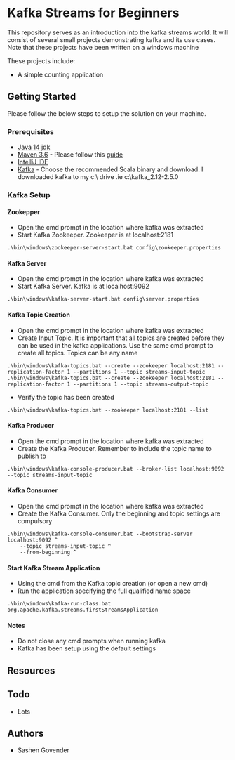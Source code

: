 # Kafka Streams for Beginners

This repository serves as an introduction into the kafka streams world. It will consist of several small projects demonstrating kafka and its use cases. Note that these projects have been written on a windows machine

These projects include:
* A simple counting application

## Getting Started
Please follow the below steps to setup the solution on your machine. 

### Prerequisites
* [Java 14 jdk](https://www.oracle.com/java/technologies/javase-jdk14-downloads.html)
* [Maven 3.6](https://maven.apache.org/install.html) - Please follow this [guide](https://howtodoinjava.com/maven/how-to-install-maven-on-windows/)
* [IntelliJ IDE](https://www.jetbrains.com/idea/download/#section=windows)
* [Kafka](https://kafka.apache.org/downloads) - Choose the recommended Scala binary and download. I downloaded kafka to my c:\ drive .ie c:\kafka_2.12-2.5.0

### Kafka Setup
#### Zookepper
* Open the cmd prompt in the location where kafka was extracted
* Start Kafka Zookeeper. Zookeeper is at localhost:2181
```
.\bin\windows\zookeeper-server-start.bat config\zookeeper.properties
```
#### Kafka Server
* Open the cmd prompt in the location where kafka was extracted
* Start Kafka Server. Kafka is at localhost:9092
```
.\bin\windows\kafka-server-start.bat config\server.properties
```
#### Kafka Topic Creation
* Open the cmd prompt in the location where kafka was extracted
* Create Input Topic. It is important that all topics are created before they can be used in the kafka applications. Use the same cmd prompt to create all topics. Topics can be any name
```
.\bin\windows\kafka-topics.bat --create --zookeeper localhost:2181 --replication-factor 1 --partitions 1 --topic streams-input-topic
.\bin\windows\kafka-topics.bat --create --zookeeper localhost:2181 --replication-factor 1 --partitions 1 --topic streams-output-topic
```
* Verify the topic has been created
```
.\bin\windows\kafka-topics.bat --zookeeper localhost:2181 --list
```
#### Kafka Producer
* Open the cmd prompt in the location where kafka was extracted
* Create the Kafka Producer. Remember to include the topic name to publish to
```
.\bin\windows\kafka-console-producer.bat --broker-list localhost:9092 --topic streams-input-topic
```
#### Kafka Consumer
* Open the cmd prompt in the location where kafka was extracted
* Create the Kafka Consumer. Only the beginning and topic settings are compulsory
```
.\bin\windows\kafka-console-consumer.bat --bootstrap-server localhost:9092 ^
    --topic streams-input-topic ^
    --from-beginning ^
```
#### Start Kafka Stream Application
* Using the cmd from the Kafka topic creation (or open a new cmd)
* Run the application specifying the full qualified name space
```
.\bin\windows\kafka-run-class.bat org.apache.kafka.streams.firstStreamsApplication
```
#### Notes
* Do not close any cmd prompts when running kafka
* Kafka has been setup using the default settings
 
## Resources

## Todo
* Lots

## Authors
* Sashen Govender


